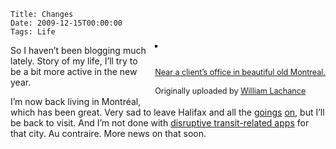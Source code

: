     Title: Changes
    Date: 2009-12-15T00:00:00
    Tags: Life


<div style="float: right; margin-left: 10px; margin-bottom: 10px;">
  <a href="http://www.flickr.com/photos/wlach/3815025020/" title="photo sharing"><img src="http://farm3.static.flickr.com/2559/3815025020_abf7b8b50c_m.jpg" alt="" style="border: solid 2px #000000;" /></a><br /> <br /> <span style="font-size: 0.9em; margin-top: 0px;"><br /> <a href="http://www.flickr.com/photos/wlach/3815025020/">Near a client&#8217;s office in beautiful old Montreal.</a><br /> <br /> Originally uploaded by <a href="http://www.flickr.com/people/wlach/">William Lachance</a><br /> </span>
</div>

So I haven&#8217;t been blogging much lately. Story of my life, I&#8217;ll try to be a bit more active in the new year.

I&#8217;m now back living in Montr&eacute;al, which has been great. Very sad to leave Halifax and all the [goings][1] [on][2], but I&#8217;ll be back to visit. And I&#8217;m not done with [disruptive transit-related apps][3] for that city. Au contraire. More news on that soon.  
<br clear="all" />

 [1]: http://thehubhalifax.ca
 [2]: http://apps4good.ca
 [3]: http://hbus.ca